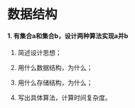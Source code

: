 # 数据结构
#### 1. 有集合a和集合b，设计两种算法实现a并b
1. 简述设计思想；

2. 用什么数据结构，为什么；

3. 用什么存储结构，为什么；

4. 写出具体算法，计算时间复杂度。